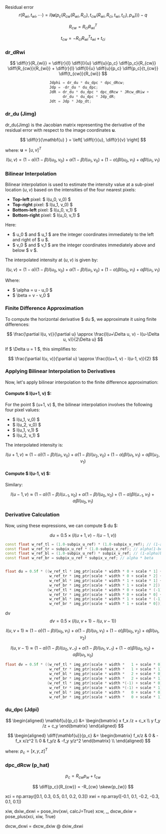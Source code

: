 Residual error
$$
r(R_{wi}, t_{wi}, \cdots) = I(\mathbf{u}(p_c(R_{cw}(R_{wi}, R_{ci}), t_{cw}(R_{wi}, R_{ci}, t_{wi}, t_{ci}), p_w))) - q
$$

$$
R_{cw} = R_{ci} R_{wi}^T
$$

$$
t_{cw} = -R_{ci} R_{wi}^T t_{wi} + t_{ci}
$$

### dr_dRwi

$$
\newcommand{\diff}[2]{\frac{\partial #1}{\partial #2}} %diff
$$


$$
\diff{r}{R_{wi}} = \diff{r}{I} \diff{I}{u} \diff{u}{p_c} \diff{p_c}{R_{cw}} \diff{R_{cw}}{R_{wi}} + 
\diff{r}{I} \diff{I}{u} \diff{u}{p_c} \diff{p_c}{t_{cw}} \diff{t_{cw}}{R_{wi}}
$$

```cpp
                    Jdphi = dr_du * du_dpc * dpc_dRcw;
                    Jdp = -dr_du * du_dpc;
                    JdR = dr_du * du_dpc * dpc_dRcw * JRcw_dRiw + 
                          dr_du * du_dpc * Jdp_dR;
                    Jdt = Jdp * Jdp_dt;
```

### dr_du (Jimg)

dr_du(Jimg) is the Jacobian matrix representing the derivative of the residual error with respect to the image coordinates $\mathbf{u}$.

$$
\diff{r}{\mathbf{u} } = \left[  \diff{r}{u}, \diff{r}{v} \right]
$$

where:
$\mathbf{u} = \left[ u, v \right]^T$

$$
I(u, v) = (1 - \alpha)(1 - \beta) I(u_0, v_0) + \alpha(1 - \beta) I(u_1, v_0) + (1 - \alpha)\beta I(u_0, v_1) + \alpha\beta I(u_1, v_1)
$$

### Bilinear Interpolation
Bilinear interpolation is used to estimate the intensity value at a sub-pixel location $(u, v)$ based on the intensities of the four nearest pixels:

- **Top-left** pixel: $ I(u_0, v_0) $
- **Top-right** pixel: $ I(u_1, v_0) $
- **Bottom-left** pixel: $ I(u_0, v_1) $
- **Bottom-right** pixel: $ I(u_0, v_1) $

Here:
- $ u_0 $ and $ u_1 $ are the integer coordinates immediately to the left and right of $ u $.
- $ v_0 $ and $ v_1 $ are the integer coordinates immediately above and below $ v $.

The interpolated intensity at $(u, v)$ is given by:

$$
I(u, v) = (1 - \alpha)(1 - \beta) I(u_0, v_0) + \alpha(1 - \beta) I(u_1, v_0) + (1 - \alpha)\beta I(u_0, v_1) + \alpha\beta I(u_1, v_1)
$$

Where:
- $ \alpha = u - u_0 $
- $ \beta = v - v_0 $

### Finite Difference Approximation
To compute the horizontal derivative $ du $, we approximate it using finite differences:

$$
\frac{\partial I(u, v)}{\partial u} \approx \frac{I(u+\Delta u, v) - I(u-\Delta u, v)}{2\Delta u}
$$

If $ \Delta u = 1 $, this simplifies to:

$$
\frac{\partial I(u, v)}{\partial u} \approx \frac{I(u+1, v) - I(u-1, v)}{2}
$$

### Applying Bilinear Interpolation to Derivatives
Now, let's apply bilinear interpolation to the finite difference approximation:

#### Compute $ I(u+1, v) $:
For the point $ (u+1, v) $, the bilinear interpolation involves the following four pixel values:
- $ I(u_1, v_0) $
- $ I(u_2, v_0) $
- $ I(u_1, v_1) $
- $ I(u_2, v_1) $

The interpolated intensity is:

$$
I(u+1, v) \approx (1 - \alpha)(1 - \beta) I(u_1, v_0) + \alpha(1 - \beta) I(u_2, v_0) + (1 - \alpha)\beta I(u_1, v_1) + \alpha\beta I(u_2, v_1)
$$

#### Compute $ I(u-1, v) $:

Similary:

$$
I(u-1, v) \approx (1 - \alpha)(1 - \beta) I(u_{-1}, v_0) + \alpha(1 - \beta) I(u_0, v_0) + (1 - \alpha)\beta I(u_{-1}, v_1) + \alpha\beta I(u_0, v_1)
$$

### Derivative Calculation
Now, using these expressions, we can compute $ du $:

$$
du = 0.5 \times \left(I(u+1, v) - I(u-1, v)\right)
$$


```cpp
const float w_ref_tl = (1.0-subpix_u_ref) * (1.0-subpix_v_ref); // (1-alpha)(1-beta)
const float w_ref_tr = subpix_u_ref * (1.0-subpix_v_ref); // alpha(1-beta)
const float w_ref_bl = (1.0-subpix_u_ref) * subpix_v_ref; // (1-alpha)beta
const float w_ref_br = subpix_u_ref * subpix_v_ref; // alpha * beta


float du = 0.5f * ((w_ref_tl * img_ptr[scale * width * 0 + scale * 1] +  // I(u_1, v_0)
                    w_ref_tr * img_ptr[scale * width * 0 + scale * 2] +  // I(u_2, v_0)
                    w_ref_bl * img_ptr[scale * width * 1 + scale * 1] + // I(u_1, v_1)
                    w_ref_br * img_ptr[scale * width * 1 + scale * 2]) -  // I(u_2, v_1)
                   (w_ref_tl * img_ptr[scale * width * 0 + scale * (-1)] + // I(u_-1, v_0)
                    w_ref_tr * img_ptr[scale * width * 0 + scale * 0] +  // I(u_0, v_0)
                    w_ref_bl * img_ptr[scale * width * 1 + scale * (-1)] + // I(u_-1, v_1)
                    w_ref_br * img_ptr[scale * width * 1 + scale * 0])); // I(u_0, v_1)

```

dv
$$
dv = 0.5 \times \left(I(u, v+1) - I(u, v-1)\right)
$$

$$
I(u, v+1) \approx (1 - \alpha)(1 - \beta) I(u_0, v_1) + \alpha(1 - \beta) I(u_1, v_1) + (1 - \alpha)\beta I(u_0, v_2) + \alpha\beta I(u_1, v_2)
$$

$$
I(u, v-1) \approx (1 - \alpha)(1 - \beta) I(u_{0}, v_{-1}) + \alpha(1 - \beta) I(u_1, v_{-1}) + (1 - \alpha)\beta I(u_{0}, v_{0}) + \alpha\beta I(u_1, v_0)
$$

```cpp
float dv = 0.5f * ((w_ref_tl * img_ptr[scale * width *   1 + scale * 0] + 
                    w_ref_tr * img_ptr[scale * width *   1 + scale * 1] + 
                    w_ref_bl * img_ptr[scale * width *   2 + scale * 0] + 
                    w_ref_br * img_ptr[scale * width *   2 + scale * 1]) - 
                   (w_ref_tl * img_ptr[scale * width *(-1) + scale * 0] + 
                    w_ref_tr * img_ptr[scale * width *(-1) + scale * 1] + 
                    w_ref_bl * img_ptr[scale * width *   0 + scale * 0] +
                    w_ref_br * img_ptr[scale * width *   0 + scale * 1]));

```

### du_dpc (Jdpi)


$$
\begin{aligned}
\mathbf{u}(p_c) 
&=
\begin{bmatrix} x f_x /z + c_x \\ y f_y /z + c_y \end{bmatrix} 
\end{aligned}
$$

$$
\begin{aligned}
\diff{\mathbf{u}}{p_c}
&= 
\begin{bmatrix} 
f_x/z & 0 & -f_x x/z^2 \\ 
0 & f_y/z & -f_y y/z^2
\end{bmatrix}  \\
\end{aligned}
$$

where:
$p_c = [x, y, z]^T$

### dpc_dRcw (p_hat)

$$
p_c = R_{cw} p_w + t_{cw}
$$

$$
\newcommand{\skew}[1]{[{#1}]_{\times}} %skew matrix
$$

$$
\diff{p_c}{R_{cw}} = -R_{cw} \skew{p_{w}}
$$


xci = np.array([0.1, 0.3, 0.5, 0.1, 0.2, 0.3])
xwi = np.array([-0.1, 0.1, -0.2, -0.3, 0.1, 0.1])

xiw, dxiw_dxwi = pose_inv(xwi, calcJ=True)
xcw, _, dxcw_dxiw = pose_plus(xci, xiw, True)



dxcw_dxwi = dxcw_dxiw @ dxiw_dxwi

